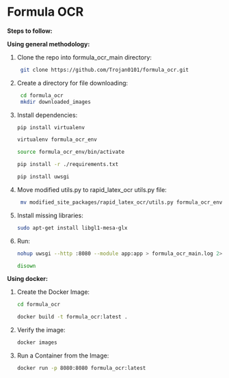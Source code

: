 # Formula OCR

**Steps to follow:**

**Using general methodology:**

1) Clone the repo into formula_ocr_main directory:
    ```bash
     git clone https://github.com/Trojan0101/formula_ocr.git
     ```

2) Create a directory for file downloading:
    ```bash
     cd formula_ocr
     mkdir downloaded_images
     ```

3) Install dependencies:
    ```bash
    pip install virtualenv
    ```
    ```bash
    virtualenv formula_ocr_env
    ```
    ```bash
    source formula_ocr_env/bin/activate
    ```
    ```bash
    pip install -r ./requirements.txt
    ```
    ```bash
    pip install uwsgi
     ```

4) Move modified utils.py to rapid_latex_ocr utils.py file:
    ```bash
     mv modified_site_packages/rapid_latex_ocr/utils.py formula_ocr_env/<python_version>/site_packages/rapid_latex_ocr/utils.py
    ```

5) Install missing libraries:
   ```bash
   sudo apt-get install libgl1-mesa-glx
   ```
   
6) Run:
    ```bash
    nohup uwsgi --http :8080 --module app:app > formula_ocr_main.log 2>&1 &
     ```
    ```bash
    disown
    ```

**Using docker:**

1) Create the Docker Image:
    ```bash
    cd formula_ocr
    ```
    ```bash
    docker build -t formula_ocr:latest .
    ```

2) Verify the image:
    ```bash
    docker images
    ```

3) Run a Container from the Image:
    ```bash
    docker run -p 8080:8080 formula_ocr:latest
    ```
